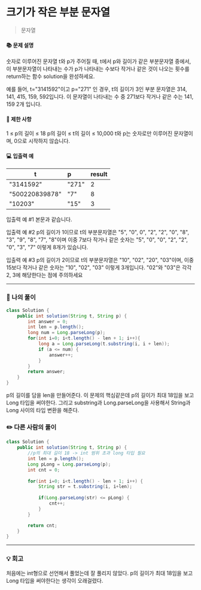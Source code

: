 # 크기가 작은 부분 문자열
> 문자열

#### 📚 문제 설명
숫자로 이루어진 문자열 t와 p가 주어질 때, t에서 p와 길이가 같은 부분문자열 중에서, 이 부분문자열이 나타내는 수가 p가 나타내는 수보다 작거나 같은 것이 나오는 횟수를 return하는 함수 solution을 완성하세요.

예를 들어, t="3141592"이고 p="271" 인 경우, t의 길이가 3인 부분 문자열은 314, 141, 415, 159, 592입니다. 이 문자열이 나타내는 수 중 271보다 작거나 같은 수는 141, 159 2개 입니다.

#### 📌 제한 사항 
1 ≤ p의 길이 ≤ 18
p의 길이 ≤ t의 길이 ≤ 10,000
t와 p는 숫자로만 이루어진 문자열이며, 0으로 시작하지 않습니다.

#### 💻 입출력 예
|t|p|result|
|---|:---|:---|
|"3141592"|"271"|2|
|"500220839878"|"7"|8|
|"10203"|"15"|3|

입출력 예 #1
본문과 같습니다.

입출력 예 #2
p의 길이가 1이므로 t의 부분문자열은 "5", "0", 0", "2", "2", "0", "8", "3", "9", "8", "7", "8"이며 이중 7보다 작거나 같은 숫자는 "5", "0", "0", "2", "2", "0", "3", "7" 이렇게 8개가 있습니다.

입출력 예 #3
p의 길이가 2이므로 t의 부분문자열은 "10", "02", "20", "03"이며, 이중 15보다 작거나 같은 숫자는 "10", "02", "03" 이렇게 3개입니다. "02"와 "03"은 각각 2, 3에 해당한다는 점에 주의하세요

---
### 📝 나의 풀이
```java
class Solution {
    public int solution(String t, String p) {
        int answer = 0;
        int len = p.length();
        long num = Long.parseLong(p);
        for(int i=0; i<t.length() - len + 1; i++){
            long a = Long.parseLong(t.substring(i, i + len));
            if (a <= num) {
                answer++;
            }
        }
        return answer;
    }
}
```
p의 길이를 담을 len을 만들어준다.
이 문제의 핵심같은데 p의 길이가 최대 18임을 보고 Long 타입을 써야한다.
그리고 substring과 Long.parseLong을 사용해서 String과 Long 사이의 타입 변환을 해준다.

### ✏️ 다른 사람의 풀이
```java
class Solution {
    public int solution(String t, String p) {
        //p의 최대 길이 18 -> int 범위 초과 long 타입 필요
        int len = p.length();
        Long pLong = Long.parseLong(p);
        int cnt = 0;
        
        for(int i=0; i<t.length() - len + 1; i++) {
            String str = t.substring(i, i+len);
            
            if(Long.parseLong(str) <= pLong) {
                cnt++;
            }
        }

        return cnt;
    }
}

```


---
### 💡 회고

처음에는 int형으로 선언해서 풀었는데 잘 풀리지 않았다. p의 길이가 최대 18임을 보고 Long 타입을 써야한다는 생각이 오래걸렸다.